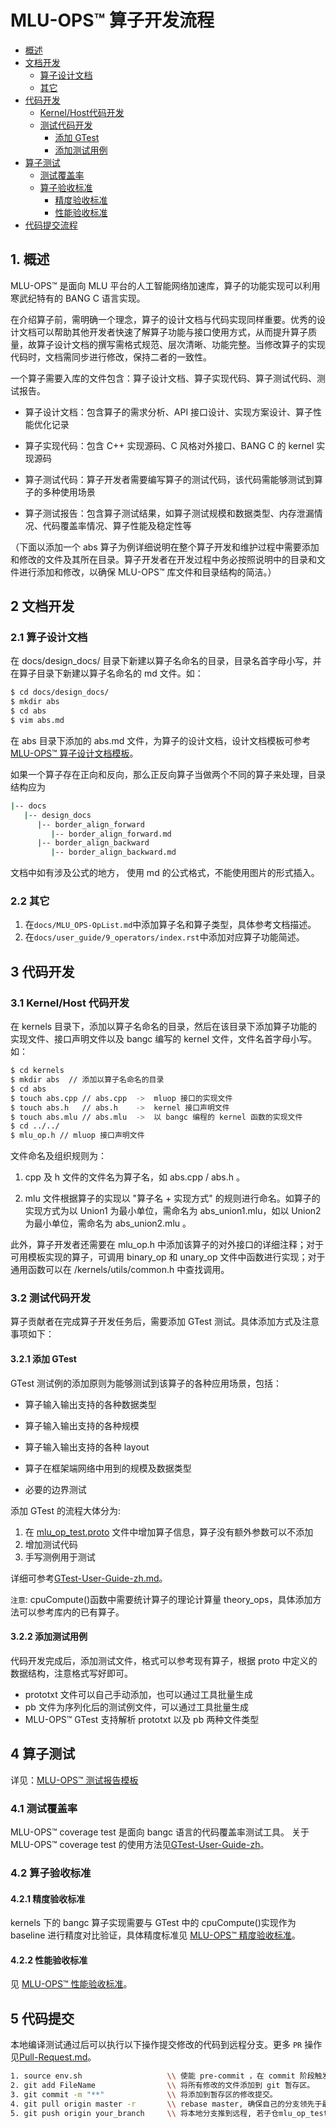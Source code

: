 # MLU-OPS™ 算子开发流程

- [概述](#1-概述)
- [文档开发](#2-文档开发)
   - [算子设计文档](#21-算子设计文档)
   - [其它](#22-其它)
- [代码开发](#3-代码开发)
   - [Kernel/Host代码开发](#31-kernelhost-代码开发)
   - [测试代码开发](#32-测试代码开发)
      - [添加 GTest](#321-添加-gtest)
      - [添加测试用例](#322-添加测试用例)
- [算子测试](#4-算子测试)
   - [测试覆盖率](#41-测试覆盖率)
   - [算子验收标准](#42-算子验收标准)
      - [精度验收标准](#421-精度验收标准)
      - [性能验收标准](#422-性能验收标准)
- [代码提交流程](#5-代码提交)

## 1. 概述

MLU-OPS™ 是面向 MLU 平台的人工智能网络加速库，算子的功能实现可以利用寒武纪特有的 BANG C 语言实现。

在介绍算子前，需明确一个理念，算子的设计文档与代码实现同样重要。优秀的设计文档可以帮助其他开发者快速了解算子功能与接口使用方式，从而提升算子质量，故算子设计文档的撰写需格式规范、层次清晰、功能完整。当修改算子的实现代码时，文档需同步进行修改，保持二者的一致性。

一个算子需要入库的文件包含：算子设计文档、算子实现代码、算子测试代码、测试报告。

- 算子设计文档：包含算子的需求分析、API 接口设计、实现方案设计、算子性能优化记录

- 算子实现代码：包含 C++ 实现源码、C 风格对外接口、BANG C 的 kernel 实现源码

- 算子测试代码：算子开发者需要编写算子的测试代码，该代码需能够测试到算子的多种使用场景

- 算子测试报告：包含算子测试结果，如算子测试规模和数据类型、内存泄漏情况、代码覆盖率情况、算子性能及稳定性等

（下面以添加一个 abs 算子为例详细说明在整个算子开发和维护过程中需要添加和修改的文件及其所在目录。算子开发者在开发过程中务必按照说明中的目录和文件进行添加和修改，以确保 MLU-OPS™ 库文件和目录结构的简洁。）

## 2 文档开发

### 2.1 算子设计文档
在 docs/design_docs/ 目录下新建以算子名命名的目录，目录名首字母小写，并在算子目录下新建以算子名命名的 md 文件。如：

```bash
$ cd docs/design_docs/
$ mkdir abs
$ cd abs
$ vim abs.md
```

在 abs 目录下添加的 abs.md 文件，为算子的设计文档，设计文档模板可参考[MLU-OPS™ 算子设计文档模板](./MLU-OPS-Operator-Design-Doc-Template.md)。

如果一个算子存在正向和反向，那么正反向算子当做两个不同的算子来处理，目录结构应为

```bash
|-- docs
   |-- design_docs
      |-- border_align_forward
         |-- border_align_forward.md
      |-- border_align_backward
         |-- border_align_backward.md
```

文档中如有涉及公式的地方， 使用 md 的公式格式，不能使用图片的形式插入。

### 2.2 其它
1. 在`docs/MLU_OPS-OpList.md`中添加算子名和算子类型，具体参考文档描述。
2. 在`docs/user_guide/9_operators/index.rst`中添加对应算子功能简述。

## 3 代码开发

### 3.1 Kernel/Host 代码开发

在 kernels 目录下，添加以算子名命名的目录，然后在该目录下添加算子功能的实现文件、接口声明文件以及 bangc 编写的 kernel 文件，文件名首字母小写。如：

```bash
$ cd kernels
$ mkdir abs  // 添加以算子名命名的目录
$ cd abs
$ touch abs.cpp // abs.cpp  ->  mluop 接口的实现文件
$ touch abs.h   // abs.h    ->  kernel 接口声明文件
$ touch abs.mlu // abs.mlu  ->  以 bangc 编程的 kernel 函数的实现文件
$ cd ../../
$ mlu_op.h // mluop 接口声明文件
```

文件命名及组织规则为：

1. cpp 及 h 文件的文件名为算子名，如 abs.cpp / abs.h 。

2. mlu 文件根据算子的实现以 "算子名 + 实现方式" 的规则进行命名。如算子的实现方式为以 Union1 为最小单位，需命名为 abs_union1.mlu，如以 Union2 为最小单位，需命名为 abs_union2.mlu 。

此外，算子开发者还需要在 mlu_op.h 中添加该算子的对外接口的详细注释；对于可用模板实现的算子，可调用 binary_op 和 unary_op 文件中函数进行实现；对于通用函数可以在 /kernels/utils/common.h 中查找调用。

### 3.2 测试代码开发

算子贡献者在完成算子开发任务后，需要添加 GTest 测试。具体添加方式及注意事项如下：

#### 3.2.1 添加 GTest

GTest 测试例的添加原则为能够测试到该算子的各种应用场景，包括：

- 算子输入输出支持的各种数据类型

- 算子输入输出支持的各种规模

- 算子输入输出支持的各种 layout

- 算子在框架端网络中用到的规模及数据类型

- 必要的边界测试

添加 GTest 的流程大体分为:

1. 在 [mlu_op_test.proto](https://github.com/Cambricon/mlu-ops-proto/blob/master/mlu_op_test.proto) 文件中增加算子信息，算子没有额外参数可以不添加
2. 增加测试代码
3. 手写测例用于测试

详细可参考[GTest-User-Guide-zh.md](../GTest-User-Guide-zh.md)。

`注意`: cpuCompute()函数中需要统计算子的理论计算量 theory_ops，具体添加方法可以参考库内的已有算子。

#### 3.2.2 添加测试用例

代码开发完成后，添加测试文件，格式可以参考现有算子，根据 proto 中定义的数据结构，注意格式写好即可。

  - prototxt 文件可以自己手动添加，也可以通过工具批量生成
  - pb 文件为序列化后的测试例文件，可以通过工具批量生成
  - MLU-OPS™ GTest 支持解析 prototxt 以及 pb 两种文件类型 

## 4 算子测试

详见：[MLU-OPS™ 测试报告模板](./MLU-OPS-Test-Report-Template.md)

### 4.1 测试覆盖率

MLU-OPS™ coverage test 是面向 bangc 语言的代码覆盖率测试工具。
关于 MLU-OPS™ coverage test 的使用方法见[GTest-User-Guide-zh](../GTest-User-Guide-zh.md)。

### 4.2 算子验收标准

#### 4.2.1 精度验收标准

kernels 下的 bangc 算子实现需要与 GTest 中的 cpuCompute()实现作为 baseline 进行精度对比验证，具体精度标准见 [MLU-OPS™ 精度验收标准](../MLU-OPS-Accuracy-Acceptance-Standard.md)。

#### 4.2.2 性能验收标准

见 [MLU-OPS™ 性能验收标准](../MLU-OPS-Performance-Acceptance-Standard.md)。

## 5 代码提交

本地编译测试通过后可以执行以下操作提交修改的代码到远程分支。更多 `PR` 操作见[Pull-Request.md](https://github.com/Cambricon/mlu-ops/blob/master/docs/Pull-Request.md)。

```bash
1. source env.sh                   \\ 使能 pre-commit ，在 commit 阶段触发代码格式检查。
2. git add FileName                \\ 将所有修改的文件添加到 git 暂存区。
3. git commit -m "**"              \\ 将添加到暂存区的修改提交。
4. git pull origin master -r       \\ rebase master, 确保自己的分支领先于最新 master 分支。
5. git push origin your_branch     \\ 将本地分支推到远程, 若子仓mlu_op_test.proto有修改，先在子仓按照2～5步提交PR。
```
